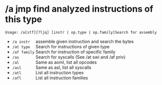 <!-- TITLE: /a -->

# /a jmp find analyzed instructions of this type
```
Usage: /a[stf][?ljq] [instr | op.type | op.family]Search for assembly
```

- `/a instr  `  assemble given instruction and search the bytes
- `/at type  `  Search for instructions of given type
- `/af family`  Search for instruction of specific family
- `/as       `  Search for syscalls (See /at swi and /af priv)
- `/al       `  Same as aoml, list all opcodes
- `/asl      `  Same as asl, list all syscalls
- `/atl      `  List all instruction types
- `/afl      `  List all instruction families